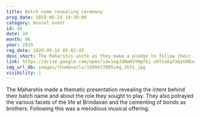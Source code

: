 ```yaml
---
title: Batch name revealing ceremony
prog_date: 2019-06-24 18:30:00
category: Hostel event
id: 45
date: 24
month: 06
year: 2019
reg_date: 2020-05-14 05:02:45
desc_short: The Maharshis unite as they make a pledge to follow their ideal of 'Manasyekam Vachasyekam Karmanyekam'.
link: https://drive.google.com/open?id=1egJdNeHJYNgfEi_vbTuz6gfaQzU0BxoS
img_url_db: images/thumbnails/1589437895img_2631.jpg
visibility: 1
---
```


The Maharshis made a thematic presentation revealing the intent behind their batch name and about the role they sought to play. They also potrayed the various facets of the life at Brindavan and the cementing of bonds as brothers. Following this was a melodious musical offering. 